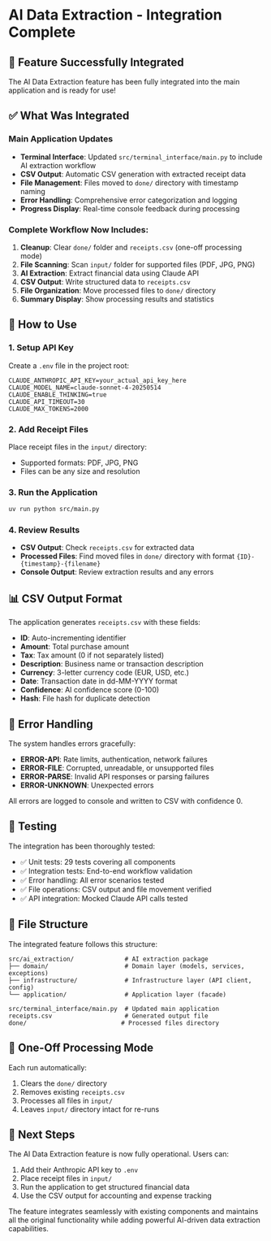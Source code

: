 # AI Data Extraction - Integration Complete

## 🎉 Feature Successfully Integrated

The AI Data Extraction feature has been fully integrated into the main application and is ready for use!

## ✅ What Was Integrated

### Main Application Updates
- **Terminal Interface**: Updated `src/terminal_interface/main.py` to include AI extraction workflow
- **CSV Output**: Automatic CSV generation with extracted receipt data
- **File Management**: Files moved to `done/` directory with timestamp naming
- **Error Handling**: Comprehensive error categorization and logging
- **Progress Display**: Real-time console feedback during processing

### Complete Workflow Now Includes:
1. **Cleanup**: Clear `done/` folder and `receipts.csv` (one-off processing mode)
2. **File Scanning**: Scan `input/` folder for supported files (PDF, JPG, PNG)
3. **AI Extraction**: Extract financial data using Claude API
4. **CSV Output**: Write structured data to `receipts.csv`
5. **File Organization**: Move processed files to `done/` directory
6. **Summary Display**: Show processing results and statistics

## 🚀 How to Use

### 1. Setup API Key
Create a `.env` file in the project root:
```env
CLAUDE_ANTHROPIC_API_KEY=your_actual_api_key_here
CLAUDE_MODEL_NAME=claude-sonnet-4-20250514
CLAUDE_ENABLE_THINKING=true
CLAUDE_API_TIMEOUT=30
CLAUDE_MAX_TOKENS=2000
```

### 2. Add Receipt Files
Place receipt files in the `input/` directory:
- Supported formats: PDF, JPG, PNG
- Files can be any size and resolution

### 3. Run the Application
```bash
uv run python src/main.py
```

### 4. Review Results
- **CSV Output**: Check `receipts.csv` for extracted data
- **Processed Files**: Find moved files in `done/` directory with format `{ID}-{timestamp}-{filename}`
- **Console Output**: Review extraction results and any errors

## 📊 CSV Output Format

The application generates `receipts.csv` with these fields:
- **ID**: Auto-incrementing identifier
- **Amount**: Total purchase amount
- **Tax**: Tax amount (0 if not separately listed)
- **Description**: Business name or transaction description
- **Currency**: 3-letter currency code (EUR, USD, etc.)
- **Date**: Transaction date in dd-MM-YYYY format
- **Confidence**: AI confidence score (0-100)
- **Hash**: File hash for duplicate detection

## 🔧 Error Handling

The system handles errors gracefully:
- **ERROR-API**: Rate limits, authentication, network failures
- **ERROR-FILE**: Corrupted, unreadable, or unsupported files
- **ERROR-PARSE**: Invalid API responses or parsing failures
- **ERROR-UNKNOWN**: Unexpected errors

All errors are logged to console and written to CSV with confidence 0.

## 🧪 Testing

The integration has been thoroughly tested:
- ✅ Unit tests: 29 tests covering all components
- ✅ Integration tests: End-to-end workflow validation
- ✅ Error handling: All error scenarios tested
- ✅ File operations: CSV output and file movement verified
- ✅ API integration: Mocked Claude API calls tested

## 📁 File Structure

The integrated feature follows this structure:
```
src/ai_extraction/              # AI extraction package
├── domain/                     # Domain layer (models, services, exceptions)
├── infrastructure/             # Infrastructure layer (API client, config)
└── application/                # Application layer (facade)

src/terminal_interface/main.py  # Updated main application
receipts.csv                    # Generated output file
done/                          # Processed files directory
```

## 🔄 One-Off Processing Mode

Each run automatically:
1. Clears the `done/` directory
2. Removes existing `receipts.csv`
3. Processes all files in `input/`
4. Leaves `input/` directory intact for re-runs

## 🎯 Next Steps

The AI Data Extraction feature is now fully operational. Users can:
1. Add their Anthropic API key to `.env`
2. Place receipt files in `input/`
3. Run the application to get structured financial data
4. Use the CSV output for accounting and expense tracking

The feature integrates seamlessly with existing components and maintains all the original functionality while adding powerful AI-driven data extraction capabilities.